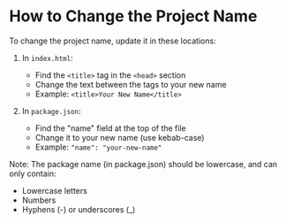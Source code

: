 # How to Change the Project Name

To change the project name, update it in these locations:

1. In `index.html`:
   - Find the `<title>` tag in the `<head>` section
   - Change the text between the tags to your new name
   - Example: `<title>Your New Name</title>`

2. In `package.json`:
   - Find the "name" field at the top of the file
   - Change it to your new name (use kebab-case)
   - Example: `"name": "your-new-name"`

Note: The package name (in package.json) should be lowercase, and can only contain:
- Lowercase letters
- Numbers
- Hyphens (-) or underscores (_)
